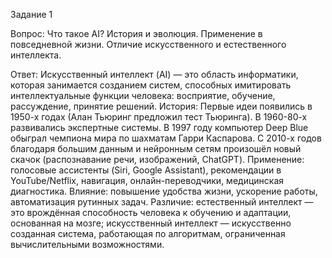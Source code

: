 Задание 1

Вопрос: Что такое AI? История и эволюция. Применение в повседневной жизни. Отличие искусственного и естественного интеллекта.

Ответ:
Искусственный интеллект (AI) ― это область информатики, которая занимается созданием систем, способных имитировать интеллектуальные функции человека: восприятие, обучение, рассуждение, принятие решений.
История: Первые идеи появились в 1950-х годах (Алан Тьюринг предложил тест Тьюринга). В 1960-80-х развивались экспертные системы. В 1997 году компьютер Deep Blue обыграл чемпиона мира по шахматам Гарри Каспарова. С 2010-х годов благодаря большим данным и нейронным сетям произошёл новый скачок (распознавание речи, изображений, ChatGPT).
Применение: голосовые ассистенты (Siri, Google Assistant), рекомендации в YouTube/Netflix, навигация, онлайн-переводчики, медицинская диагностика. Влияние: повышение удобства жизни, ускорение работы, автоматизация рутинных задач.
Различие: естественный интеллект — это врождённая способность человека к обучению и адаптации, основанная на мозге; искусственный интеллект — искусственно созданная система, работающая по алгоритмам, ограниченная вычислительными возможностями.

